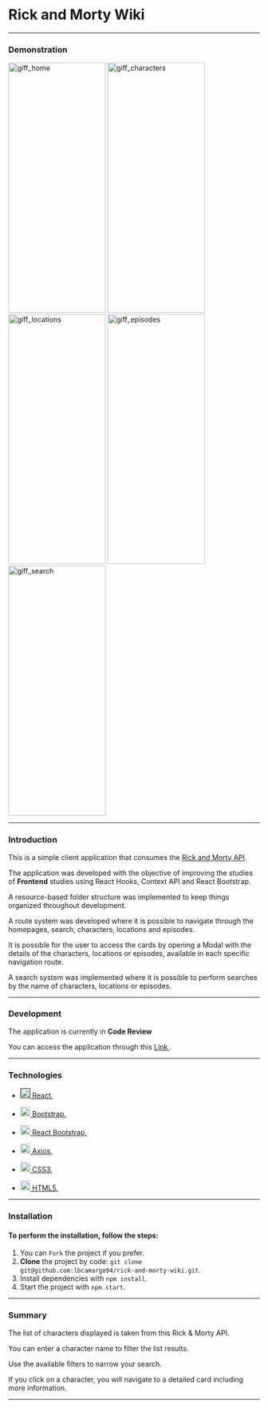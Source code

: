 <h1>
  Rick and Morty Wiki
</h1><hr>
<!-- ========== Demonstration ========== -->
<h3>
  Demonstration
</h3>
<div>
  <img
       src="https://user-images.githubusercontent.com/73502882/158612093-2eb1f1e8-92f4-41a0-9ec3-cb0ae3d9cc41.gif"
       alt="giff_home"
       width="195"
       height="500"/>
  <img
       src="https://user-images.githubusercontent.com/73502882/158612405-e39c42d8-7b1e-42ba-af06-076d39e0bc62.gif"
       alt="giff_characters"
       width="195"
       height="500"/>
  <img src="https://user-images.githubusercontent.com/73502882/158612748-b642d964-b4e3-4f82-b0bb-f589d8ecc0bd.gif"
       alt="giff_locations"
       width="195"
       height="500"/>
  <img src="https://user-images.githubusercontent.com/73502882/158612933-f8353d73-d0d2-4039-9cb8-b89edd8b1836.gif"
       alt="giff_episodes"
       width="195"
       height="500"/>
  <img src="https://user-images.githubusercontent.com/73502882/158613035-92271412-ab4f-4bf1-9a72-8730f9f089b4.gif"
       alt="giff_search"
       width="195"
       height="500"/>
<div><hr>
<!-- ========== Introduction ========== -->
<h3>
  Introduction
</h3>
<div>
  <p>
    This is a simple client application that consumes the <a href="https://rickandmortyapi.com/documentation/" target="_blank">Rick and Morty API</a>.
  <p>
  <p>
    The application was developed with the objective of improving the studies of <strong>Frontend</strong> studies using React Hooks, Context API and React Bootstrap.
  </p>
  <p>
    A resource-based folder structure was implemented to keep things organized throughout development.
  </p>
  <p>
    A route system was developed where it is possible to navigate through the homepages, search, characters, locations and episodes.
  </p>
  <p>
    It is possible for the user to access the cards by opening a Modal with the details of the characters, locations or episodes, available in each specific navigation route.
  </p>
  <p>
    A search system was implemented where it is possible to perform searches by the name of characters, locations or episodes.
  </p>
</div><hr>
<!-- ========== Development ========== -->
<div>
  <h3>
    Development
  </h3>
  <div>
    <p>
      The application is currently in <strong>Code Review</strong>
    </p>
    <p>
      You can access the application through this
        <a href="https://rick-and-morty-wiki-bice.vercel.app/" target="_blank">
          Link
        </a>.
    </p>
  </div>
</div><hr>
<!-- ========== Technologies ========== -->
<div>
  <h3>Technologies</h3>
  <div>
    <ul>
      <li>
        <a href="" target="_blank">
          <p>
            <img src="https://skillicons.dev/icons?i=react" alt="react" width="20" height="20"/>
            React.
          </p>
        </a>
      </li>
      <li>
        <a href="https://getbootstrap.com/" target="_blank">
          <p>
            <img src="https://skillicons.dev/icons?i=bootstrap" alt="bootstrap" width="20" height="20">
            Bootstrap.
        </a>
      </li>
      <li>
        <a href="https://react-bootstrap.github.io/" target="_blank">
          <p>
            <img src="https://avatars.githubusercontent.com/u/6853419?s=200&v=4" alt="" width="20" height="20">
            React Bootstrap.
          </p>
        </a>
      </li>
      <li>
        <a href="https://axios-http.com/" target="_blank">
          <p>
            <img src="https://user-images.githubusercontent.com/8939680/57233882-20344080-6fe5-11e9-9086-d20a955bed59.png" alt="Axios" width="20" height="20">
            Axios.
          </p>
        </a>
      </li>
      <li>
        <a href="https://developer.mozilla.org/pt-BR/docs/Web/CSS" target="_blank">
          <p>
            <img src="https://skillicons.dev/icons?i=css" alt="css" width="20" height="20">
            CSS3.
          </p>
        </a>
      </li>
      <li>
        <a href="https://developer.mozilla.org/pt-BR/docs/Web/HTML" target="_blank">
          <p>
            <img src="https://skillicons.dev/icons?i=html" alt="html" width="20" height="20">
            HTML5.
          </p>
        </a>
      </li>
    </ul>
  </div>
</div><hr>
<!-- ========== Installation ========== -->
<div>
  <h3>Installation</h3>
  <div>
    <h4>
      To perform the installation, follow the steps:
    </h4>
    <ol>
      <li>
        You can <code>Fork</code> the project if you prefer.
      </li>
      <li>
        <strong>Clone</strong> the project by code: <code>git clone git@github.com:lbcamargo94/rick-and-morty-wiki.git</code>.
      </li>
      <li>
        Install dependencies with <code>npm install</code>.
      </li>
      <li>
        Start the project with <code>npm start</code>.
      </li>
    </ol>
  </div>
</div><hr>
<!-- ========== Summary ========== -->
<div>
  <h3>Summary</h3>
  <div>
    <p>
      The list of characters displayed is taken from this Rick & Morty API.
    </p>
    <p>
      You can enter a character name to filter the list results.
    </p>
    <p>
      Use the available filters to narrow your search.
    </p>
    <p>
      If you click on a character, you will navigate to a detailed card including more information.
    </p>
  </div>
</div><hr>
